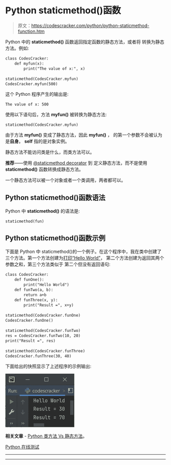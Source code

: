 # Python staticmethod()函数

> 原文：<https://codescracker.com/python/python-staticmethod-function.htm>

Python 中的 **staticmethod()** 函数返回指定函数的静态方法，或者将 转换为静态方法。例如:

```
class CodesCracker:
    def myfun(x):
        print("The value of x:", x)

staticmethod(CodesCracker.myfun)
CodesCracker.myfun(500)
```

这个 Python 程序产生的输出是:

```
The value of x: 500
```

使用以下语句后，方法 **myfun()** 被转换为静态方法:

```
staticmethod(CodesCracker.myfun)
```

由于方法 **myfun()** 变成了静态方法，因此 **myfun()** ， 的第一个参数不会被认为是**自身**。 **self** 指的是对象实例。

静态方法不能访问类是什么，而类方法可以。

**推荐**——使用 [@staticmethod decorator](/python/python-staticmethod-decorator.htm) 到 定义静态方法，而不是使用 **staticmethod()** 函数转换成静态方法。

一个静态方法可以被一个对象或者一个类调用，两者都可以。

## Python staticmethod()函数语法

Python 中 **staticmethod()** 的语法是:

```
staticmethod(fun)
```

## Python staticmethod()函数示例

下面是 Python 中 staticmethod()的一个例子。在这个程序中，我在类中创建了三个方法。第一个方法创建为[打印“Hello World”](/python/program/python-program-print-hello-world.htm)， 第二个方法创建为返回其两个参数之和，第三个方法类似于 第二个但没有返回语句:

```
class CodesCracker:
    def funOne():
        print("Hello World")
    def funTwo(a, b):
        return a+b
    def funThree(x, y):
        print("Result =", x+y)

staticmethod(CodesCracker.funOne)
CodesCracker.funOne()

staticmethod(CodesCracker.funTwo)
res = CodesCracker.funTwo(10, 20)
print("Result =", res)

staticmethod(CodesCracker.funThree)
CodesCracker.funThree(30, 40)
```

下面给出的快照显示了上述程序的示例输出:

![python staticmethod function](img/df1f4430e0561256c1b6e68436d863b8.png)

**相关文章** - [Python 类方法 Vs 静态方法](/python/python-class-method-vs-static-method.htm)。

[Python 在线测试](/exam/showtest.php?subid=10)

* * *

* * *